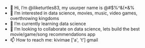 - 👋 Hi, I’m @iliketurtles83, my usurper name is @#$%^&(*&%
- 👀 I’m interested in data science, movies, music, video games, overthrowing kingdoms 
- 🌱 I’m currently learning data science
- 💞️ I’m looking to collaborate on data science, lets build the best movie/game/song recommendations app
- 📫 How to reach me: kivimae ['a', 't'] gmail

<!---
iliketurtles83/iliketurtles83 is a ✨ special ✨ repository because its `README.md` (this file) appears on your GitHub profile.
You can click the Preview link to take a look at your changes.
--->
